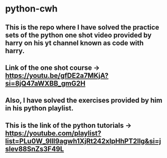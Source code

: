 # python-cwh
## This is the repo where I have solved the practice sets of the python one shot video provided by harry on his yt channel known as code with harry.
## Link of the one shot course -> https://youtu.be/gfDE2a7MKjA?si=8jQ47aWXBB_gmG2H
## Also, I have solved the exercises provided by him in his python playlist.
## This is the link of the python tutorials -> https://youtube.com/playlist?list=PLu0W_9lII9agwh1XjRt242xIpHhPT2llg&si=jslev88SnZs3F49L
